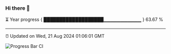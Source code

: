 ### Hi there 👋

⏳ Year progress { ███████████████████▁▁▁▁▁▁▁▁▁▁▁ } 63.67 %

---

⏰ Updated on Wed, 21 Aug 2024 01:06:01 GMT

![Progress Bar CI](https://github.com/JuvenileQ/Progress-Bar-CI/workflows/main/badge.svg)
